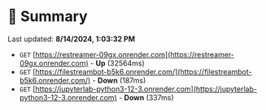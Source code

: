 # 📖 Summary
Last updated: **8/14/2024, 1:03:32 PM**

- `GET` [https://restreamer-09gx.onrender.com](https://restreamer-09gx.onrender.com) - **Up** (32564ms)
- `GET` [https://filestreambot-b5k6.onrender.com/](https://filestreambot-b5k6.onrender.com/) - **Down** (187ms)
- `GET` [https://jupyterlab-python3-12-3.onrender.com](https://jupyterlab-python3-12-3.onrender.com) - **Down** (337ms)
